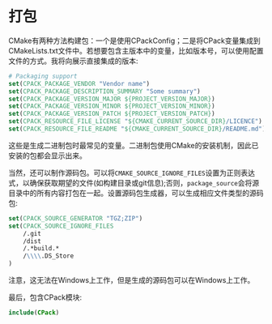 # 打包

CMake有两种方法构建包：一个是使用CPackConfig；二是将CPack变量集成到CMakeLists.txt文件中。若想要包含主版本中的变量，比如版本号，可以使用配置文件的方式。我将向展示直接集成的版本:

```cmake
# Packaging support
set(CPACK_PACKAGE_VENDOR "Vendor name")
set(CPACK_PACKAGE_DESCRIPTION_SUMMARY "Some summary")
set(CPACK_PACKAGE_VERSION_MAJOR ${PROJECT_VERSION_MAJOR})
set(CPACK_PACKAGE_VERSION_MINOR ${PROJECT_VERSION_MINOR})
set(CPACK_PACKAGE_VERSION_PATCH ${PROJECT_VERSION_PATCH})
set(CPACK_RESOURCE_FILE_LICENSE "${CMAKE_CURRENT_SOURCE_DIR}/LICENCE")
set(CPACK_RESOURCE_FILE_README "${CMAKE_CURRENT_SOURCE_DIR}/README.md")
```

这些是生成二进制包时最常见的变量。二进制包使用CMake的安装机制，因此已安装的包都会显示出来。

当然，还可以制作源码包。可以将`CMAKE_SOURCE_IGNORE_FILES`设置为正则表达式，以确保获取期望的文件(如构建目录或git信息);否则，`package_source`会将源目录中的所有内容打包在一起。设置源码包生成器，可以生成相应文件类型的源码包:

```cmake
set(CPACK_SOURCE_GENERATOR "TGZ;ZIP")
set(CPACK_SOURCE_IGNORE_FILES
    /.git
    /dist
    /.*build.*
    /\\\\.DS_Store
)
```

注意，这无法在Windows上工作，但是生成的源码包可以在Windows上工作。

最后，包含CPack模块:

```cmake
include(CPack)
```
